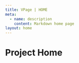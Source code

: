 ```yaml
---
title: VPage | HOME
meta:
  - name: description
    content: Markdown home page
layout: home
---
```


# Project Home

<ProjectFooter />
